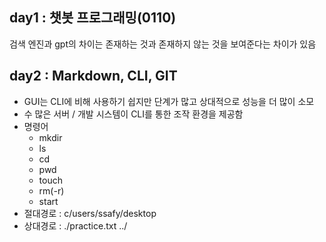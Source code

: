 ## day1 : 챗봇 프로그래밍(0110)

검색 엔진과 gpt의 차이는 존재하는 것과 존재하지 않는 것을 보여준다는 차이가 있음

## day2 : Markdown, CLI, GIT

- GUI는 CLI에 비해 사용하기 쉽지만 단계가 많고 상대적으로 성능을 더 많이 소모
- 수 많은 서버 / 개발 시스템이 CLI를 통한 조작 환경을 제공함
- 명령어
  - mkdir
  - ls
  - cd
  - pwd
  - touch
  - rm(-r)
  - start
- 절대경로 : c/users/ssafy/desktop
- 상대경로 : ./practice.txt ../

